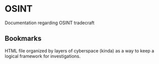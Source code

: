 # OSINT
Documentation regarding OSINT tradecraft
## Bookmarks
HTML file organized by layers of cyberspace (kinda) as a way to keep a logical framework for investigations.
